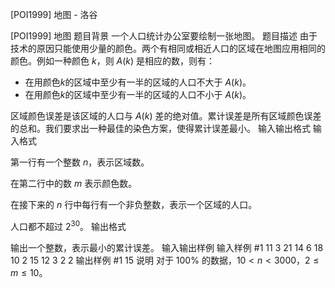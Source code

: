 



[POI1999] 地图 - 洛谷














[POI1999] 地图
题目背景
一个人口统计办公室要绘制一张地图。
题目描述
由于技术的原因只能使用少量的颜色。两个有相同或相近人口的区域在地图应用相同的颜色。例如一种颜色 $k$，则 $A(k)$ 是相应的数，则有：
- 在用颜色$k$的区域中至少有一半的区域的人口不大于 $A(k)$。
- 在用颜色$k$的区域中至少有一半的区域的人口不小于 $A(k)$。

区域颜色误差是该区域的人口与 $A(k)$ 差的绝对值。累计误差是所有区域颜色误差的总和。我们要求出一种最佳的染色方案，使得累计误差最小。
输入输出格式
输入格式

第一行有一个整数 $n$，表示区域数。

在第二行中的数 $m$ 表示颜色数。

在接下来的  $n$ 行中每行有一个非负整数，表示一个区域的人口。

人口都不超过 $2^{30}$。
输出格式

输出一个整数，表示最小的累计误差。
输入输出样例
输入样例 #1
11
3
21
14
6
18
10
2
15
12
3
2
2
输出样例 #1
15
说明
对于 $100\%$ 的数据，$10< n <3000$，$2 \le m \le 10$。






